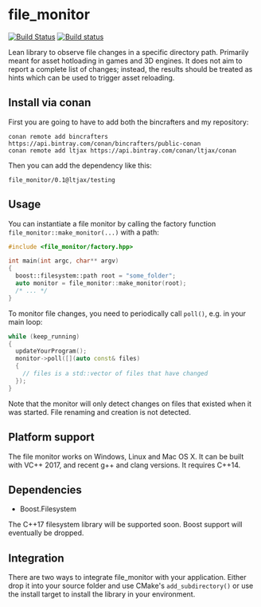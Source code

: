 # file_monitor
[![Build Status](https://travis-ci.org/ltjax/file_monitor.svg?branch=master)](https://travis-ci.org/ltjax/file_monitor)
[![Build status](https://ci.appveyor.com/api/projects/status/gsgswe3uxcufryu6?svg=true)](https://ci.appveyor.com/project/thokra1/file-monitor)

Lean library to observe file changes in a specific directory path. Primarily meant for asset hotloading in games and 3D engines.
It does not aim to report a complete list of changes; instead, the results should be treated as hints which can be used to trigger asset reloading.

## Install via conan

First you are going to have to add both the bincrafters and my repository:
```
conan remote add bincrafters https://api.bintray.com/conan/bincrafters/public-conan
conan remote add ltjax https://api.bintray.com/conan/ltjax/conan 
```

Then you can add the dependency like this:
```
file_monitor/0.1@ltjax/testing
```

## Usage
You can instantiate a file monitor by calling the factory function `file_monitor::make_monitor(...)` with a path:

```c++
#include <file_monitor/factory.hpp>

int main(int argc, char** argv)
{
  boost::filesystem::path root = "some_folder";
  auto monitor = file_monitor::make_monitor(root);
  /* ... */
}
```

To monitor file changes, you need to periodically call `poll()`, e.g. in your main loop:
```c++
while (keep_running)
{
  updateYourProgram();
  monitor->poll([](auto const& files)
  {
    // files is a std::vector of files that have changed
  });
}
```

Note that the monitor will only detect changes on files that existed when it was started. File renaming and creation is not detected.

## Platform support
The file monitor works on Windows, Linux and Mac OS X. It can be built with VC++ 2017, and recent g++ and clang versions. It requires C++14.

## Dependencies
* Boost.Filesystem

The C++17 filesystem library will be supported soon. Boost support will eventually be dropped. 

## Integration
There are two ways to integrate file_monitor with your application. Either drop it into your source folder and use CMake's `add_subdirectory()` or use the install target to install the library in your environment.
